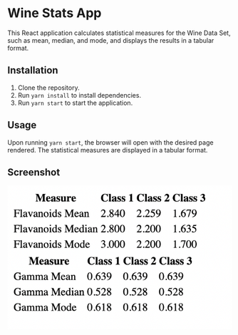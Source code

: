 # Wine Stats App

This React application calculates statistical measures for the Wine Data Set, such as mean, median, and mode, and displays the results in a tabular format.

## Installation

1. Clone the repository.
2. Run `yarn install` to install dependencies.
3. Run `yarn start` to start the application.

## Usage

Upon running `yarn start`, the browser will open with the desired page rendered. The statistical measures are displayed in a tabular format.

## Screenshot

![Wine Stats App](./docs/screenshots/output.png)
